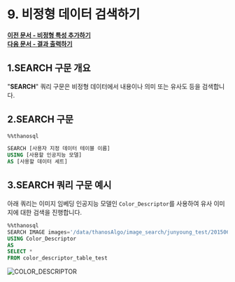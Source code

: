 # __9. 비정형 데이터 검색하기__

**[이전 문서 - 비정형 특성 추가하기](/how-to_guides/modelling/CONVERT_USING_SYNTAX/)**  
**[다음 문서 - 결과 출력하기](/how-to_guides/modelling/PRINT_SYNTAX/)**

## __1.SEARCH 구문 개요__
"__SEARCH__" 쿼리 구문은 비정형 데이터에서 내용이나 의미 또는 유사도 등을 검색합니다.

## __2.SEARCH 구문__

```sql
%%thanosql

SEARCH [사용자 지정 데이터 테이블 이름]
USING [사용할 인공지능 모델]
AS [사용할 데이터 세트]
```

## __3.SEARCH 쿼리 구문 예시__

아래 쿼리는 이미지 임베딩 인공지능 모델인 `Color_Descriptor`를 사용하여 유사 이미지에 대한 검색을 진행합니다. 

```sql
%%thanosql
SEARCH IMAGE images='/data/thanosAlgo/image_search/junyoung_test/20150617_132435.jpg' 
USING Color_Descriptor 
AS 
SELECT * 
FROM color_descriptor_table_test
```
![COLOR_DESCRIPTOR](/img/SEARCH_img1.png)

